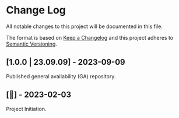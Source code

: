 
# Change Log
All notable changes to this project will be documented in this file.

The format is based on [Keep a Changelog](http://keepachangelog.com/)
and this project adheres to [Semantic Versioning](http://semver.org/).

## [1.0.0 | 23.09.09] - 2023-09-09

Published general availability (GA) repository.

## [🎉] - 2023-02-03

Project Initiation.